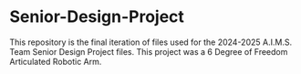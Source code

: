 # Senior-Design-Project
This repository is the final iteration of files used for the 2024-2025 A.I.M.S. Team Senior Design Project files. This project was a 6 Degree of Freedom Articulated Robotic Arm.
